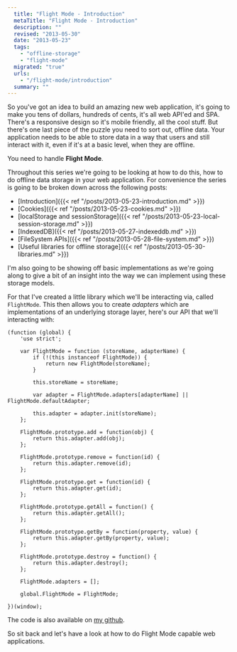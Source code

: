 ```yaml
---
  title: "Flight Mode - Introduction"
  metaTitle: "Flight Mode - Introduction"
  description: ""
  revised: "2013-05-30"
  date: "2013-05-23"
  tags: 
    - "offline-storage"
    - "flight-mode"
  migrated: "true"
  urls: 
    - "/flight-mode/introduction"
  summary: ""
---
```

So you've got an idea to build an amazing new web application, it's going to make you tens of dollars, hundreds of cents, it's all web API'ed and SPA. There's a responsive design so it's mobile friendly, all the cool stuff. But there's one last piece of the puzzle you need to sort out, offline data. Your application needs to be able to store data in a way that users and still interact with it, even if it's at a basic level, when they are offline.

You need to handle **Flight Mode**.

Throughout this series we're going to be looking at how to do this, how to do offline data storage in your web application. For convenience the series is going to be broken down across the following posts:

* [Introduction]({{< ref "/posts/2013-05-23-introduction.md" >}})
* [Cookies]({{< ref "/posts/2013-05-23-cookies.md" >}})
* [localStorage and sessionStorage]({{< ref "/posts/2013-05-23-local-session-storage.md" >}})
* [IndexedDB]({{< ref "/posts/2013-05-27-indexeddb.md" >}})
* [FileSystem APIs]({{< ref "/posts/2013-05-28-file-system.md" >}})
* [Useful libraries for offline storage]({{< ref "/posts/2013-05-30-libraries.md" >}})

I'm also going to be showing off basic implementations as we're going along to give a bit of an insight into the way we can implement using these storage models.

For that I've created a little library which we'll be interacting via, called `FlightMode`. This then allows you to create _adapters_ which are implementations of an underlying storage layer, here's our API that we'll interacting with:

    (function (global) {
        'use strict';

        var FlightMode = function (storeName, adapterName) {
            if (!(this instanceof FlightMode)) {
                return new FlightMode(storeName);
            }

            this.storeName = storeName;

            var adapter = FlightMode.adapters[adapterName] || FlightMode.defaultAdapter;

            this.adapter = adapter.init(storeName);
        };

        FlightMode.prototype.add = function(obj) {
            return this.adapter.add(obj);
        };

        FlightMode.prototype.remove = function(id) {
            return this.adapter.remove(id);
        };

        FlightMode.prototype.get = function(id) {
            return this.adapter.get(id);
        };

        FlightMode.prototype.getAll = function() {
            return this.adapter.getAll();
        };

        FlightMode.prototype.getBy = function(property, value) {
            return this.adapter.getBy(property, value);
        };

        FlightMode.prototype.destroy = function() {
            return this.adapter.destroy();
        };

        FlightMode.adapters = [];

        global.FlightMode = FlightMode;

    })(window);

The code is also available on [my github](https://github.com/aaronpowell/flight-mode-blog).

So sit back and let's have a look at how to do Flight Mode capable web applications.